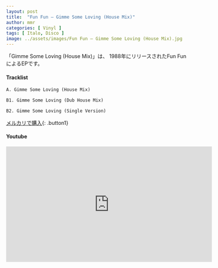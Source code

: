 ```yaml
---
layout: post
title:  "Fun Fun – Gimme Some Loving (House Mix)"
author: mmr
categories: [ Vinyl ]
tags: [ Italo, Disco ]
image: ../assets/images/Fun Fun – Gimme Some Loving (House Mix).jpg
---
```


「Gimme Some Loving (House Mix)」は、
1988年にリリースされたFun FunによるEPです。

#### Tracklist
```md
A. Gimme Some Loving (House Mix)

B1. Gimme Some Loving (Dub House Mix)

B2. Gimme Some Loving (Single Version)
```

[メルカリで購入](https://jp.mercari.com/item/m57954081770?afid=6142608987){: .button1}

#### Youtube
<iframe width="560" height="315" src="https://www.youtube.com/embed/JDq0tqak-sI?si=a99mNPkYPn5A0Q4p" title="YouTube video player" frameborder="0" allow="accelerometer; autoplay; clipboard-write; encrypted-media; gyroscope; picture-in-picture; web-share" referrerpolicy="strict-origin-when-cross-origin" allowfullscreen></iframe>